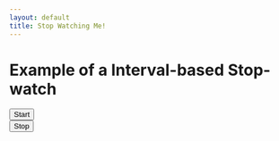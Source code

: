```yaml
---
layout: default
title: Stop Watching Me!
---
```

<h1>Example of a Interval-based Stop-watch</h1>
<button id="start">Start</button>
<br /><button id="stop">Stop</button>
<br />
<div id="timer"></div>

<script type="text/python">
from browser import document
import time
import math
import datetime

counter = datetime.now()

def show():
    global counter
    elapsed = datetime.now() - counter
    document["timer"].innerHTML = "<p>DEBUG:%f</p>"%elapsed
    
def start_hold_timer(ev):
    show()

def stop_timer(ev):
    global counter
    counter = datetime.now()

document["start"].bind("click", start_hold_timer)
document["stop"].bind("click", stop_timer)
</script>
